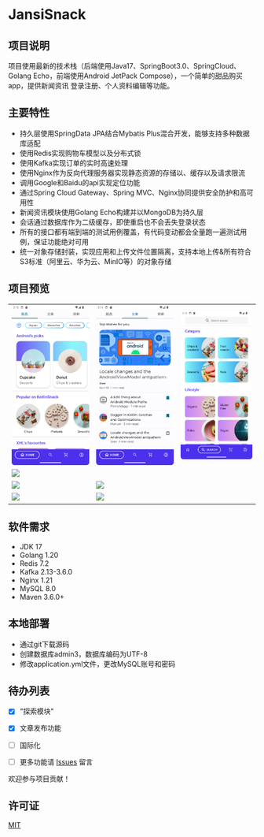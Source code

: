 # JansiSnack

## 项目说明

项目使用最新的技术栈（后端使用Java17、SpringBoot3.0、SpringCloud、Golang Echo，前端使用Android JetPack Compose），一个简单的甜品购买app，提供新闻资讯
登录注册、个人资料编辑等功能。

## 主要特性

* 持久层使用SpringData JPA结合Mybatis Plus混合开发，能够支持多种数据库适配
* 使用Redis实现购物车模型以及分布式锁
* 使用Kafka实现订单的实时高速处理
* 使用Nginx作为反向代理服务器实现静态资源的存储以、缓存以及请求限流
* 调用Google和Baidu的api实现定位功能
* 通过Spring Cloud Gateway、Spring MVC、Nginx协同提供安全防护和高可用性
* 新闻资讯模块使用Golang Echo构建并以MongoDB为持久层
* 会话通过数据库作为二级缓存，即使重启也不会丢失登录状态
* 所有的接口都有端到端的测试用例覆盖，有代码变动都会全量跑一遍测试用例，保证功能绝对可用
* 统一对象存储封装，实现应用和上传文件位置隔离，支持本地上传&所有符合S3标准（阿里云、华为云、MinIO等）的对象存储

## 项目预览

<table>
    <tr>
        <td><img src="images/Screenshot_20240525_101255.png"/></td>
        <td><img src="images/News.png"/></td>
        <td><img src="images/Cate.png"/></td>
    </tr>
    <tr>
        <td><img src="zout/docs/images/cart.png"/></td>
    </tr>
    <tr>
       <td><img src="zout/docs/images/prof.png"/></td>
       <td><img src="zout/docs/images/dessert.png"/></td>
    </tr>
     <tr>
       <td><img src="zout/docs/images/Articlle.png"/></td>
       <td><img src="zout/docs/images/locate.png"/></td>
    </tr>
</table>

## 软件需求

- JDK 17
- Golang 1.20
- Redis 7.2
- Kafka 2.13-3.6.0
- Nginx 1.21
- MySQL 8.0
- Maven 3.6.0+

## 本地部署

- 通过git下载源码
- 创建数据库admin3，数据库编码为UTF-8
- 修改application.yml文件，更改MySQL账号和密码

## 待办列表

- [x] "探索模块"

- [x] 文章发布功能

- [ ] 国际化

- [ ] 更多功能请 [Issues](https://github.com/cjbi/admin3/issues) 留言

欢迎参与项目贡献！

## 许可证

[MIT](LICENSE)
